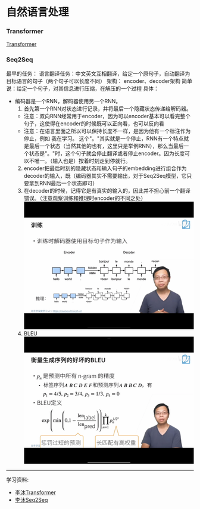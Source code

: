 # 自然语言处理

### Transformer

[Transformer](https://www.yuque.com/office/yuque/0/2022/pdf/358780/1647322266078-36ab9bfa-33fa-4cf3-9509-e26621e0ca21.pdf?from=https%3A%2F%2Fwww.yuque.com%2Fleesamoyed%2Fbvsayi%2Flt69v8)

### Seq2Seq

最早的任务：
语言翻译任务：中文英文互相翻译，给定一个原句子，自动翻译为目标语言的句子（两个句子可以长度不同）
架构：
encoder、decoder架构
简单说：给定一个句子，对其信息进行压缩，在解压的一个过程
具体：
- 编码器是一个RNN，解码器使用另一个RNN。
  1. 首先第一个RNN对状态进行记录，并将最后一个隐藏状态传递给解码器。
    * 注意：双向RNN经常用于encoder，因为可以encoder基本可以看完整个句子，这使得在encoder的时候既可以正向看，也可以反向看
    * 注意：在语言里面之所以可以保持长度不一样，是因为他有一个标注作为停止，例如 我在学习。 这个"。"其实就是一个停止，RNN有一个特点就是最后一个状态（当然其他的也有，这里只是举例RNN），那么当最后一个状态是"。"时，这个句子就会停止翻译或者停止encoder。因为长度可以不唯一。（输入也是）按着时刻走到停就行。
  2. encoder把最后时刻的隐藏状态和输入句子的embedding进行组合作为decoder的输入，既（编码器其实不需要输出，对于Seq2Seq模型，它只要拿到RNN最后一个状态即可）
  3. 在decoder的时候，记得它是有真实的输入的，因此并不担心前一个翻译错误。（注意观察训练和推理时encoder的不同之处）
    ![natural-language-processing-seq2seq-endocer-decoder](/assets/images/machine-deep-learning/deep-learning/natural-language-processing-seq2seq-endocer-decoder.png)
  4. BLEU
    ![natural-language-processing-seq2seq-bleu](/assets/images/machine-deep-learning/deep-learning/natural-language-processing-seq2seq-bleu.png)

***

学习资料:
- [李沐Transformer](https://www.bilibili.com/video/BV1pu411o7BE/?spm_id_from=333.337.search-card.all.click)
- [李沐Seq2Seq](https://www.bilibili.com/video/BV16g411L7FG/?spm_id_from=333.999.0.0&vd_source=a56307ef6c7054461a8406ad95b5014e)